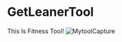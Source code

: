 # GetLeanerTool
This Is Fitness Tool!
![MytoolCapture](https://user-images.githubusercontent.com/83990324/126445690-879cd696-ac37-4c6b-b5da-20b2288f72ad.PNG)
